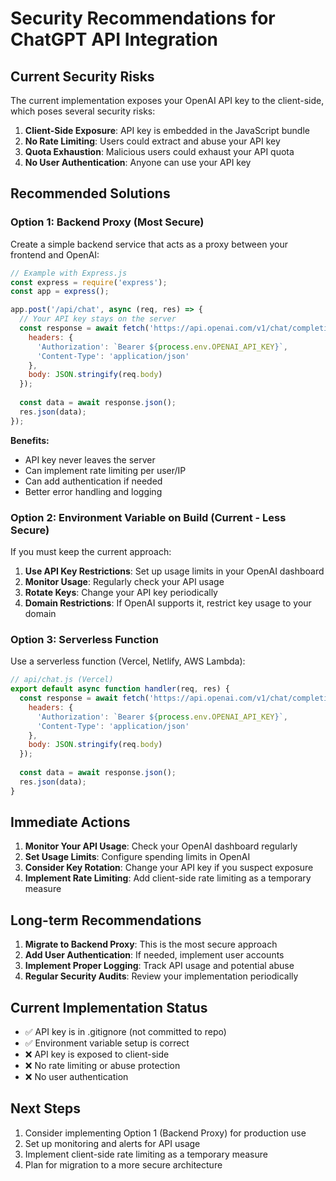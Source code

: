 # Security Recommendations for ChatGPT API Integration

## Current Security Risks

The current implementation exposes your OpenAI API key to the client-side, which poses several security risks:

1. **Client-Side Exposure**: API key is embedded in the JavaScript bundle
2. **No Rate Limiting**: Users could extract and abuse your API key
3. **Quota Exhaustion**: Malicious users could exhaust your API quota
4. **No User Authentication**: Anyone can use your API key

## Recommended Solutions

### Option 1: Backend Proxy (Most Secure)

Create a simple backend service that acts as a proxy between your frontend and OpenAI:

```javascript
// Example with Express.js
const express = require('express');
const app = express();

app.post('/api/chat', async (req, res) => {
  // Your API key stays on the server
  const response = await fetch('https://api.openai.com/v1/chat/completions', {
    headers: {
      'Authorization': `Bearer ${process.env.OPENAI_API_KEY}`,
      'Content-Type': 'application/json'
    },
    body: JSON.stringify(req.body)
  });
  
  const data = await response.json();
  res.json(data);
});
```

**Benefits:**
- API key never leaves the server
- Can implement rate limiting per user/IP
- Can add authentication if needed
- Better error handling and logging

### Option 2: Environment Variable on Build (Current - Less Secure)

If you must keep the current approach:

1. **Use API Key Restrictions**: Set up usage limits in your OpenAI dashboard
2. **Monitor Usage**: Regularly check your API usage
3. **Rotate Keys**: Change your API key periodically
4. **Domain Restrictions**: If OpenAI supports it, restrict key usage to your domain

### Option 3: Serverless Function

Use a serverless function (Vercel, Netlify, AWS Lambda):

```javascript
// api/chat.js (Vercel)
export default async function handler(req, res) {
  const response = await fetch('https://api.openai.com/v1/chat/completions', {
    headers: {
      'Authorization': `Bearer ${process.env.OPENAI_API_KEY}`,
      'Content-Type': 'application/json'
    },
    body: JSON.stringify(req.body)
  });
  
  const data = await response.json();
  res.json(data);
}
```

## Immediate Actions

1. **Monitor Your API Usage**: Check your OpenAI dashboard regularly
2. **Set Usage Limits**: Configure spending limits in OpenAI
3. **Consider Key Rotation**: Change your API key if you suspect exposure
4. **Implement Rate Limiting**: Add client-side rate limiting as a temporary measure

## Long-term Recommendations

1. **Migrate to Backend Proxy**: This is the most secure approach
2. **Add User Authentication**: If needed, implement user accounts
3. **Implement Proper Logging**: Track API usage and potential abuse
4. **Regular Security Audits**: Review your implementation periodically

## Current Implementation Status

- ✅ API key is in .gitignore (not committed to repo)
- ✅ Environment variable setup is correct
- ❌ API key is exposed to client-side
- ❌ No rate limiting or abuse protection
- ❌ No user authentication

## Next Steps

1. Consider implementing Option 1 (Backend Proxy) for production use
2. Set up monitoring and alerts for API usage
3. Implement client-side rate limiting as a temporary measure
4. Plan for migration to a more secure architecture

